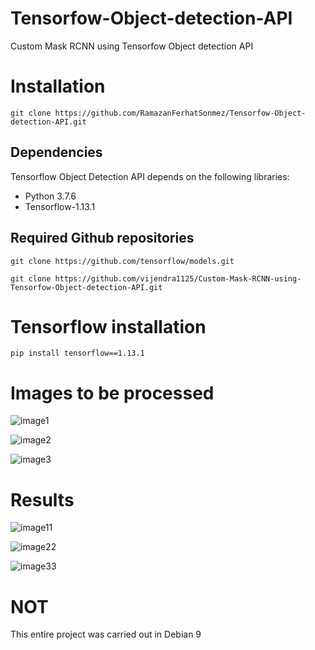 # Tensorfow-Object-detection-API
Custom Mask RCNN using Tensorfow Object detection API

# Installation
``` 
git clone https://github.com/RamazanFerhatSonmez/Tensorfow-Object-detection-API.git

```

## Dependencies

Tensorflow Object Detection API depends on the following libraries:
* Python 3.7.6
* Tensorflow-1.13.1
## Required Github repositories
``` 
git clone https://github.com/tensorflow/models.git

git clone https://github.com/vijendra1125/Custom-Mask-RCNN-using-Tensorfow-Object-detection-API.git
```

# Tensorflow installation
``` pip install tensorflow==1.13.1 ```

# Images to be processed

![image1](https://user-images.githubusercontent.com/32498472/76622491-a93fd080-6542-11ea-8b9e-73ffecbfc9f8.jpeg)

![image2](https://user-images.githubusercontent.com/32498472/76622504-b0ff7500-6542-11ea-8e2e-623ae2327f32.jpeg)

![image3](https://user-images.githubusercontent.com/32498472/76622498-ae048480-6542-11ea-91b0-e6ac7e7d91f1.jpeg)

# Results

![image11](https://user-images.githubusercontent.com/32498472/76622767-2ff4ad80-6543-11ea-9f50-e0914aa5654d.jpeg)

![image22](https://user-images.githubusercontent.com/32498472/76622772-32ef9e00-6543-11ea-88a5-a1e293db6414.jpeg)

![image33](https://user-images.githubusercontent.com/32498472/76622777-36832500-6543-11ea-857f-5d45ee75f391.jpeg)



# NOT
This entire project was carried out in Debian 9
